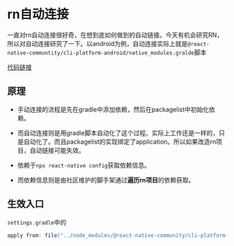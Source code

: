 # rn自动连接

一直对rn自动连接很好奇，在想到底如何做到的自动链接。今天有机会研究RN，所以对自动连接研究了一下。以android为例，自动连接实际上就是`@react-native-communtity/cli-platform-android/native_modules.gralde`脚本

[代码链接](https://github.com/react-native-community/cli/blob/main/packages/cli-platform-android/native_modules.gradle)

## 原理

-   手动连接的流程是先在gradle中添加依赖，然后在packagelist中初始化依赖。

-   而自动连接则是用gradle脚本自动化了这个过程。实际上工作还是一样的，只是自动化了。而且packagelist的实现绑定了application。所以如果改造rn项目，自动链接可能失效。

-   依赖于`npx react-native config`获取依赖信息。

-   而依赖信息则是由社区维护的脚手架通过**遍历rn项目**的依赖获取。

## 生效入口

`settings.gradle`中的

```java
apply from: file("../node_modules/@react-native-community/cli-platform-android/native_modules.gradle"); applyNativeModulesSettingsGradle(settings)
```
